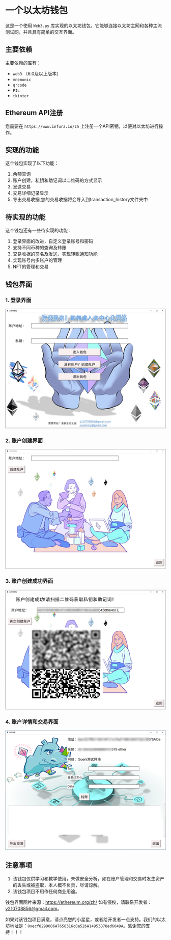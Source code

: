 # 一个以太坊钱包

这是一个使用 `Web3.py` 库实现的以太坊钱包。它能够连接以太坊主网和各种主流测试网，并且具有简单的交互界面。

## 主要依赖

主要依赖的库有：

- `web3` （6.0及以上版本）
- `mnemonic`
- `qrcode`
- `PIL`
- `tkinter`

## Ethereum API注册

您需要在 `https://www.infura.io/zh` 上注册一个API密钥，以便对以太坊进行操作。

## 实现的功能

这个钱包实现了以下功能：

1. 余额查询
2. 账户创建，私钥和助记词以二维码的方式显示
3. 发送交易
4. 交易详细记录显示
5. 导出交易收据,您的交易收据将会导入到transaction_history文件夹中

## 待实现的功能

这个钱包还有一些待实现的功能：

1. 登录界面的改进，自定义登录账号和密码
2. 支持不同币种的查询及转账
3. 交易收据的签名及发送，实现转账通知功能
4. 实现账号内多账户的管理
5. NFT的管理和交易

## 钱包界面

### 1. 登录界面

![登录界面](Wallet/image/login.png)

### 2. 账户创建界面

![账户创建界面](Wallet/image/create.png)
### 3. 账户创建成功界面

![账户创建成功界面](Wallet/image/success.png)

### 4. 账户详情和交易界面

![账户详情和交易界面](Wallet/image/detail.png)



## 注意事项

1. 该钱包仅供学习和教学使用，未做安全分析，如在账户管理和交易时发生资产的丢失或被盗取，本人概不负责，尽请谅解。
2. 该钱包项目不用作任何商业用途。

钱包界面图片来源：https://ethereum.org/zh/
如有侵权，请联系开发者：y210708856@gmail.com。

如果对该钱包项目满意，请点亮您的小星星，或者给开发者一点支持。我们的以太坊地址是：`0xecf8299086A7658316c8a526A14953878ed6049A`。感谢您的支持！！！


